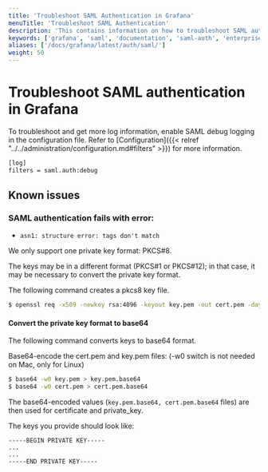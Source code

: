 ```yaml
---
title: 'Troubleshoot SAML Authentication in Grafana'
menuTitle: 'Troubleshoot SAML Authentication'
description: 'This contains information on how to troubleshoot SAML authentication in Grafana'
keywords: ['grafana', 'saml', 'documentation', 'saml-auth', 'enterprise']
aliases: ['/docs/grafana/latest/auth/saml/']
weight: 50
---
```


# Troubleshoot SAML authentication in Grafana

To troubleshoot and get more log information, enable SAML debug logging in the configuration file. Refer to [Configuration]({{< relref "../../administration/configuration.md#filters" >}}) for more information.

```bash
[log]
filters = saml.auth:debug
```

## Known issues

### SAML authentication fails with error:

- `asn1: structure error: tags don't match`

We only support one private key format: PKCS#8.

The keys may be in a different format (PKCS#1 or PKCS#12); in that case, it may be necessary to convert the private key format.

The following command creates a pkcs8 key file.

```bash
$ openssl req -x509 -newkey rsa:4096 -keyout key.pem -out cert.pem -days 365 -nodes​
```

#### **Convert** the private key format to base64

The following command converts keys to base64 format.

Base64-encode the cert.pem and key.pem files:
(-w0 switch is not needed on Mac, only for Linux)

```sh
$ base64 -w0 key.pem > key.pem.base64
$ base64 -w0 cert.pem > cert.pem.base64
```

The base64-encoded values (`key.pem.base64, cert.pem.base64` files) are then used for certificate and private_key.

The keys you provide should look like:

```
-----BEGIN PRIVATE KEY-----
...
...
-----END PRIVATE KEY-----
```
